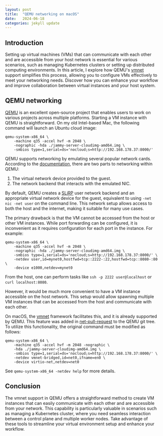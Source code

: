```yaml
---
layout: post
title:  "QEMU networking on macOS"
date:   2024-06-18
categories: jekyll update
---
```


## Introduction

Setting up virtual machines (VMs) that can communicate with each other and are accessible from your host network is essential for various scenarios, such as managing Kubernetes clusters or setting up distributed computing environments. In this article, I explore how QEMU's [vmnet](https://developer.apple.com/documentation/vmnet) support simplifies this process, allowing you to configure VMs effectively to meet your networking needs. Discover how you can enhance your workflow and improve collaboration between virtual instances and your host system.

## QEMU networking

[QEMU](https://www.qemu.org/) is an excellent open-source project that enables users to work on various projects across multiple platforms. Starting a VM instance with QEMU is straightforward. On my old Intel-based Mac, the following command will launch an Ubuntu cloud image:

```shell
qemu-system-x86_64 \
    -machine q35 -accel hvf -m 2048 \
    -nographic -hda ./jammy-server-cloudimg-amd64.img \
    -smbios type=1,serial=ds='nocloud;s=http://192.168.178.37:8000/'
```

QEMU supports networking by emulating several popular network cards. According to the [documentation](https://wiki.qemu.org/Documentation/Networking), there are two parts to networking within QEMU:

1. The virtual network device provided to the guest.
2. The network backend that interacts with the emulated NIC.

By default, QEMU creates a [SLiRP](https://en.wikipedia.org/wiki/Slirp) user network backend and an appropriate virtual network device for the guest, equivalent to using `-net nic -net user` on the command line. This network setup allows access to both the host and the internet, making it suitable for many use cases.

The primary drawback is that the VM cannot be accessed from the host or other VM instances. While port forwarding can be configured, it is inconvenient as it requires configuration for each port in the instance. For example:

```shell
qemu-system-x86_64 \
    -machine q35 -accel hvf -m 2048 \
    -nographic -hda ./jammy-server-cloudimg-amd64.img \
    -smbios type=1,serial=ds='nocloud;s=http://192.168.178.37:8000/' \
    -netdev user,id=mynet0,hostfwd=tcp::2222-:22,hostfwd=tcp::8080-:80 \
    -device e1000,netdev=mynet0
```

From the host, one can perform tasks like `ssh -p 2222 user@localhost` or `curl localhost:8080`.

However, it would be much more convenient to have a VM instance accessible on the host network. This setup would allow spawning multiple VM instances that can be accessed from the host and communicate with each other.

On macOS, the [vmnet](https://developer.apple.com/documentation/vmnet) framework facilitates this, and it is already supported by QEMU. This feature was added in [net-pull-request](https://github.com/qemu/qemu/commit/bcf0a3a422cd5d1b1c3c09c0e161205837dbe131) to the QEMU git tree. To utilize this functionality, the original command must be modified as follows:

```shell
qemu-system-x86_64 \
    -machine q35 -accel hvf -m 2048 -nographic \
    -hda ./jammy-server-cloudimg-amd64.img \
    -smbios type=1,serial=ds='nocloud;s=http://192.168.178.37:8000/' \
    -netdev vmnet-bridged,id=net0,ifname=en0 \
    -device virtio-net,netdev=net0
```

See `qemu-system-x86_64 -netdev help` for more details.

## Conclusion

The vmnet support in QEMU offers a straightforward method to create VM instances that can easily communicate with each other and are accessible from your network. This capability is particularly valuable in scenarios such as managing a Kubernetes cluster, where you need seamless interaction between a control plane and multiple worker nodes. Take advantage of these tools to streamline your virtual environment setup and enhance your workflow.
